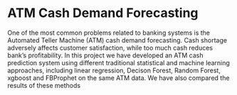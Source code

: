 # ATM Cash Demand Forecasting

One of the most common problems related to banking systems is the Automated
Teller Machine (ATM) cash demand forecasting. Cash shortage adversely affects
customer satisfaction, while too much cash reduces bank’s profitability. In this project we have 
developed an ATM cash prediction system using different traditional statistical and
machine learning approaches, including linear regression, Decison Forest,
Random Forest, xgboost and FBProphet on
the same ATM data. We have also compared the results of these methods
